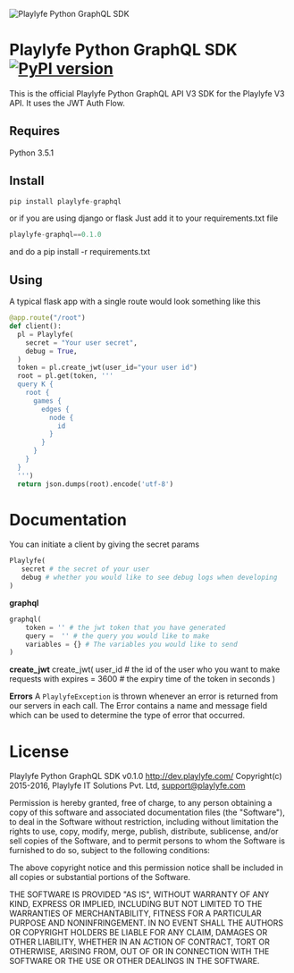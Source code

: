 ![Playlyfe Python GraphQL SDK](https://dev.playlyfe.com/images/assets/pl-python-sdk.png "Playlyfe Python GraphQL SDK")

Playlyfe Python GraphQL SDK [![PyPI version](https://badge.fury.io/py/playlyfe-graphql.svg)](http://badge.fury.io/py/playlyfe-graphql)
=================
This is the official Playlyfe Python GraphQL API V3 SDK for the Playlyfe V3 API.
It uses the JWT Auth Flow.

Requires
--------
Python 3.5.1

Install
----------
```python
pip install playlyfe-graphql
```
or if you are using django or flask
Just add it to your requirements.txt file
```python
playlyfe-graphql==0.1.0
```
and do a pip install -r requirements.txt

Using
-----
A typical flask app with a single route would look something like this
```python
@app.route("/root")
def client():
  pl = Playlyfe(
    secret = "Your user secret",
    debug = True,
  )
  token = pl.create_jwt(user_id="your user id")
  root = pl.get(token, '''
  query K {
    root {
      games {
        edges {
          node {
            id
          }
        }
      }
    }
  }
  ''')
  return json.dumps(root).encode('utf-8')
```

# Documentation
You can initiate a client by giving the secret params
```python
Playlyfe(
   secret # the secret of your user
   debug # whether you would like to see debug logs when developing
)
```

**graphql**
```python
graphql(
    token = '' # the jwt token that you have generated
    query =  '' # the query you would like to make
    variables = {} # The variables you would like to send
)
```

**create_jwt**
create_jwt(
  user_id # the id of the user who you want to make requests with
  expires = 3600 # the expiry time of the token in seconds
)

**Errors**
A ```PlaylyfeException``` is thrown whenever an error is returned from our servers in each call.
The Error contains a name and message field which can be used to determine the type of error that occurred.

License
=======
Playlyfe Python GraphQL SDK v0.1.0
http://dev.playlyfe.com/
Copyright(c) 2015-2016, Playlyfe IT Solutions Pvt. Ltd, support@playlyfe.com

Permission is hereby granted, free of charge, to any person obtaining a copy
of this software and associated documentation files (the "Software"), to deal
in the Software without restriction, including without limitation the rights
to use, copy, modify, merge, publish, distribute, sublicense, and/or sell
copies of the Software, and to permit persons to whom the Software is
furnished to do so, subject to the following conditions:

The above copyright notice and this permission notice shall be included in
all copies or substantial portions of the Software.

THE SOFTWARE IS PROVIDED "AS IS", WITHOUT WARRANTY OF ANY KIND, EXPRESS OR
IMPLIED, INCLUDING BUT NOT LIMITED TO THE WARRANTIES OF MERCHANTABILITY,
FITNESS FOR A PARTICULAR PURPOSE AND NONINFRINGEMENT. IN NO EVENT SHALL THE
AUTHORS OR COPYRIGHT HOLDERS BE LIABLE FOR ANY CLAIM, DAMAGES OR OTHER
LIABILITY, WHETHER IN AN ACTION OF CONTRACT, TORT OR OTHERWISE, ARISING FROM,
OUT OF OR IN CONNECTION WITH THE SOFTWARE OR THE USE OR OTHER DEALINGS IN
THE SOFTWARE.
